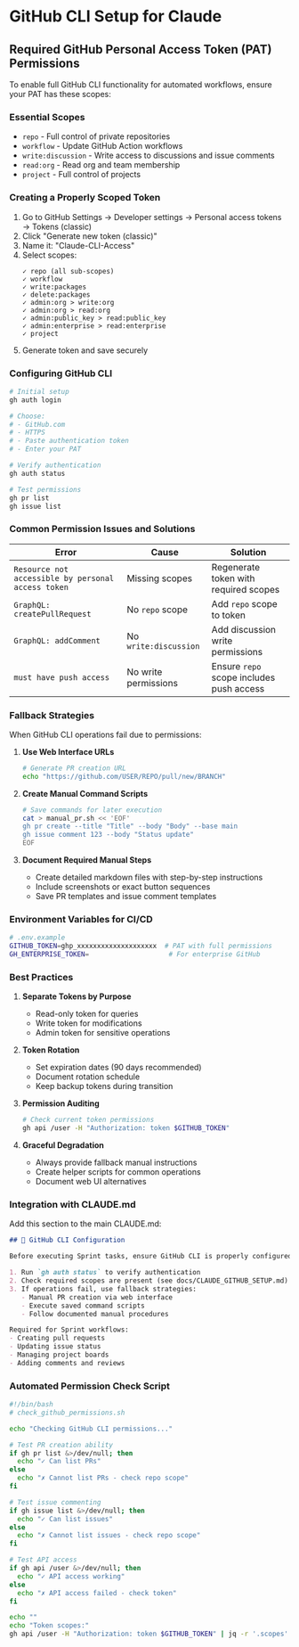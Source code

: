 # GitHub CLI Setup for Claude

## Required GitHub Personal Access Token (PAT) Permissions

To enable full GitHub CLI functionality for automated workflows, ensure your PAT has these scopes:

### Essential Scopes
- `repo` - Full control of private repositories
- `workflow` - Update GitHub Action workflows
- `write:discussion` - Write access to discussions and issue comments
- `read:org` - Read org and team membership
- `project` - Full control of projects

### Creating a Properly Scoped Token

1. Go to GitHub Settings → Developer settings → Personal access tokens → Tokens (classic)
2. Click "Generate new token (classic)"
3. Name it: "Claude-CLI-Access"
4. Select scopes:
   ```
   ✓ repo (all sub-scopes)
   ✓ workflow
   ✓ write:packages
   ✓ delete:packages
   ✓ admin:org > write:org
   ✓ admin:org > read:org
   ✓ admin:public_key > read:public_key
   ✓ admin:enterprise > read:enterprise
   ✓ project
   ```
5. Generate token and save securely

### Configuring GitHub CLI

```bash
# Initial setup
gh auth login

# Choose:
# - GitHub.com
# - HTTPS
# - Paste authentication token
# - Enter your PAT

# Verify authentication
gh auth status

# Test permissions
gh pr list
gh issue list
```

### Common Permission Issues and Solutions

| Error | Cause | Solution |
|-------|-------|----------|
| `Resource not accessible by personal access token` | Missing scopes | Regenerate token with required scopes |
| `GraphQL: createPullRequest` | No `repo` scope | Add `repo` scope to token |
| `GraphQL: addComment` | No `write:discussion` | Add discussion write permissions |
| `must have push access` | No write permissions | Ensure `repo` scope includes push access |

### Fallback Strategies

When GitHub CLI operations fail due to permissions:

1. **Use Web Interface URLs**
   ```bash
   # Generate PR creation URL
   echo "https://github.com/USER/REPO/pull/new/BRANCH"
   ```

2. **Create Manual Command Scripts**
   ```bash
   # Save commands for later execution
   cat > manual_pr.sh << 'EOF'
   gh pr create --title "Title" --body "Body" --base main
   gh issue comment 123 --body "Status update"
   EOF
   ```

3. **Document Required Manual Steps**
   - Create detailed markdown files with step-by-step instructions
   - Include screenshots or exact button sequences
   - Save PR templates and issue comment templates

### Environment Variables for CI/CD

```bash
# .env.example
GITHUB_TOKEN=ghp_xxxxxxxxxxxxxxxxxxxx  # PAT with full permissions
GH_ENTERPRISE_TOKEN=                    # For enterprise GitHub
```

### Best Practices

1. **Separate Tokens by Purpose**
   - Read-only token for queries
   - Write token for modifications
   - Admin token for sensitive operations

2. **Token Rotation**
   - Set expiration dates (90 days recommended)
   - Document rotation schedule
   - Keep backup tokens during transition

3. **Permission Auditing**
   ```bash
   # Check current token permissions
   gh api /user -H "Authorization: token $GITHUB_TOKEN"
   ```

4. **Graceful Degradation**
   - Always provide fallback manual instructions
   - Create helper scripts for common operations
   - Document web UI alternatives

### Integration with CLAUDE.md

Add this section to the main CLAUDE.md:

```markdown
## 🔐 GitHub CLI Configuration

Before executing Sprint tasks, ensure GitHub CLI is properly configured:

1. Run `gh auth status` to verify authentication
2. Check required scopes are present (see docs/CLAUDE_GITHUB_SETUP.md)
3. If operations fail, use fallback strategies:
   - Manual PR creation via web interface
   - Execute saved command scripts
   - Follow documented manual procedures

Required for Sprint workflows:
- Creating pull requests
- Updating issue status
- Managing project boards
- Adding comments and reviews
```

### Automated Permission Check Script

```bash
#!/bin/bash
# check_github_permissions.sh

echo "Checking GitHub CLI permissions..."

# Test PR creation ability
if gh pr list &>/dev/null; then
  echo "✓ Can list PRs"
else
  echo "✗ Cannot list PRs - check repo scope"
fi

# Test issue commenting
if gh issue list &>/dev/null; then
  echo "✓ Can list issues"
else
  echo "✗ Cannot list issues - check repo scope"
fi

# Test API access
if gh api /user &>/dev/null; then
  echo "✓ API access working"
else
  echo "✗ API access failed - check token"
fi

echo ""
echo "Token scopes:"
gh api /user -H "Authorization: token $GITHUB_TOKEN" | jq -r '.scopes'
```
